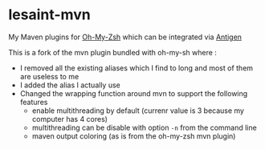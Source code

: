 lesaint-mvn
===========

My Maven plugins for [Oh-My-Zsh](https://github.com/robbyrussell/oh-my-zsh) which can be integrated via [Antigen](https://github.com/zsh-users/antigen)


This is a fork of the mvn plugin bundled with oh-my-sh where :

* I removed all the existing aliases which I find to long and most of them are useless to me
* I added the alias I actually use
* Changed the wrapping function around mvn to support the following features
	+ enable multithreading by default (currenr value is 3 because my computer has 4 cores)
	+ multithreading can be disable with option `-n` from the command line
	+ maven output coloring (as is from the oh-my-zsh mvn plugin)
